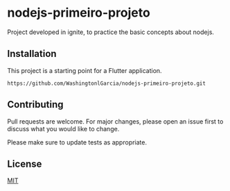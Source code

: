 # nodejs-primeiro-projeto

Project developed in ignite, to practice the basic concepts about nodejs.

## Installation

This project is a starting point for a Flutter application.

```
https://github.com/WashingtonlGarcia/nodejs-primeiro-projeto.git
```

## Contributing
Pull requests are welcome. For major changes, please open an issue first to discuss what you would like to change.

Please make sure to update tests as appropriate.

## License
[MIT](https://choosealicense.com/licenses/mit/)
